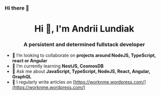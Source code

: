 ### Hi there 👋

<!--
**alundiak/alundiak** is a ✨ _special_ ✨ repository because its `README.md` (this file) appears on your GitHub profile.

Here are some ideas to get you started:

- 🔭 I’m currently working on ...
- 🌱 I’m currently learning ...
- 👯 I’m looking to collaborate on ...
- 🤔 I’m looking for help with ...
- 💬 Ask me about ...
- 📫 How to reach me: ...
- 😄 Pronouns: ...
- ⚡ Fun fact: ...
-->


<h1 align="center">Hi 👋, I'm Andrii Lundiak</h1>
<h3 align="center">A persistent and determined fullstack developer</h3>


- 👯 I’m looking to collaborate on **projects around NodeJS, TypeScript, react or Angular**
- 🌱 I’m currently learning **NestJS, CosmosDB**
- 💬 Ask me about **JavaScript, TypeScript, NodeJS, React, Angular, GraphQL**
- 📝 I regularly write articles on [https://worknme.wordpress.com/](https://worknme.wordpress.com/)
